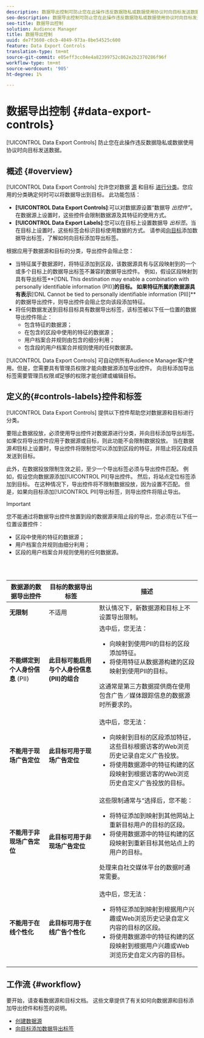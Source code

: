 ```yaml
---
description: 数据导出控制可防止您在此操作违反数据隐私或数据使用协议时向目标发送数据。
seo-description: 数据导出控制可防止您在此操作违反数据隐私或数据使用协议时向目标发送数据。
seo-title: 数据导出控制
solution: Audience Manager
title: 数据导出控制
uuid: de7f3608-c0cb-4049-973a-8be54525c600
feature: Data Export Controls
translation-type: tm+mt
source-git-commit: e05eff3cc04e4a82399752c862e2b2370286f96f
workflow-type: tm+mt
source-wordcount: '905'
ht-degree: 1%

---
```



# 数据导出控制 {#data-export-controls}

[!UICONTROL Data Export Controls] 防止您在此操作违反数据隐私或数据使用协议时向目标发送数据。

## 概述 {#overview}

[!UICONTROL Data Export Controls] 允许您对数据 [源](../features/datasources-list-and-settings.md#data-sources-list-and-settings) 和目标 [进行分类](../features/destinations/destinations.md)。您应用的分类确定何时可以将数据导出到目标。 此功能包括：

* **[!UICONTROL Data Export Controls]**:可以对数据源设置“数据导 *出控件”*。在数据源上设置时，这些控件会限制数据源及其特征的使用方式。
* **[!UICONTROL Data Export Labels]**:您可以在目标上设置数据导 *出标签*。当在目标上设置时，这些标签会标识目标使用数据的方式。 请参阅[向目标](/help/using/features/destinations/add-data-export-labels.md)添加数据导出标签，了解如何向目标添加导出标签。

根据应用于数据源和目标的分类，导出控件会阻止您：

* 当特征属于数据源时，将特征添加到区段，该数据源具有与区段映射到的一个或多个目标上的数据导出标签不兼容的数据导出控件。
例如，假设区段映射到具有导出标签**[!DNL This destination may enable a combination with personally identifiable information (PII)]**&#x200B;的目标。 如果特征所属的数据源具有表示&#x200B;**[!DNL Cannot be tied to personally identifiable information (PII)]**&#x200B;的数据导出控件，则导出控件会阻止您向该段添加特征。
* 将任何数据发送到目标目标具有数据导出标签，该标签被以下任一位置的数据导出控件阻止：
   * 包含特征的数据源；
   * 在包含的区段中使用的特征的数据源；
   * 用户档案合并规则由包含的细分利用；
   * 包含段的用户档案合并规则使用的任何数据源。

[!UICONTROL Data Export Controls] 可自动供所有Audience Manager客户使用。但是，您需要具有管理员权限才能向数据源添加导出控件。 向目标添加导出标签需要管理员权限&#x200B;*或*&#x200B;足够的权限才能创建或编辑目标。

## 定义的{#controls-labels}控件和标签

[!UICONTROL Data Export Controls] 提供以下控件帮助您对数据源和目标进行分类。

要阻止数据投放，必须使用导出控件对数据源进行分类，并向目标添加导出标签。 如果仅将导出控件应用于数据源或目标，则此功能不会限制数据投放。 当在数据源&#x200B;*和*&#x200B;目标上设置时，导出控件将限制您可以添加到区段的特征，并阻止将区段成员发送到目标。

此外，在数据投放限制生效之前，至少一个导出标签必须与导出控件匹配。 例如，假设您向数据源添加[!UICONTROL PII]导出控件。 然后，将站点定位标签添加到目标。 在这种情况下，导出控件将不限制数据投放，因为设置不匹配。 但是，如果向目标添加[!UICONTROL PII]导出标签，则导出控件将阻止导出。

>[!IMPORTANT]
>
>您不能通过将数据导出控件放置到段的数据源来阻止段的导出，您必须在以下任一位置设置控件：
> * 区段中使用的特征的数据源；
> * 用户档案合并规则由细分利用；
> * 区段的用户档案合并规则使用的任何数据源。


<br> 

<table id="table_7D1F0270B5604A82B96A13CC49C937C0"> 
 <thead> 
  <tr> 
   <th colname="col1" class="entry"> 数据源的数据导出控件 </th> 
   <th colname="col2" class="entry"> 目标的数据导出标签 </th> 
   <th colname="col3" class="entry"> 描述 </th> 
  </tr> 
 </thead>
 <tbody> 
  <tr> 
   <td colname="col1"> <b><span class="uicontrol"> 无限制</span></b> </td> 
   <td colname="col2"> 不适用 </td> 
   <td colname="col3"> 默认情况下，新数据源和目标上不设置导出限制。 </td> 
  </tr> 
  <tr> 
   <td colname="col1"> <b><span class="uicontrol"> 不能绑定到个人身份信息</span></b> (PII) </td> 
   <td colname="col2"> <b><span class="uicontrol"> 此目标可能启用与个人身份信息(PII)的组合</span></b> </td> 
   <td colname="col3">选中后，您无法： 
    <ul id="ul_0D5A4D0373374217A4BACDFC3BB2F79D"> 
     <li id="li_C32FC26C6E814412A1C73B840E81BB68">向映射到使用PII的目标的区段添加特征。 </li> 
     <li id="li_BF4FD10807AF4E109CEA22FBD3F6F9B3">将使用特征从数据源构建的区段映射到使用PII的目标。 </li> 
    </ul> <p>这通常是第三方数据提供商在使用包含广告／媒体跟踪信息的数据源时所要求的。 </p> </td> 
  </tr> 
  <tr> 
   <td colname="col1"> <b><span class="uicontrol"> 不能用于现场广告定位</span></b> </td> 
   <td colname="col2"> <b><span class="uicontrol"> 此目标可用于现场广告定位</span></b> </td> 
   <td colname="col3">选中后，您无法： 
    <ul id="ul_5B17972E7E0C424A833AD540DFF3CBF2"> 
     <li id="li_05810CEAC8CB4616BB2D52DDDADA84A8">向映射到目标的区段添加特征，这些目标根据访客的Web浏览历史记录自定义广告投放。 </li> 
     <li id="li_B2C3479ECEA74F49B9A2CFDDEE128DF3">将使用数据源中的特征构建的区段映射到根据访客的Web浏览历史自定义广告投放的目标。 </li> 
    </ul> </td> 
  </tr> 
  <tr> 
   <td colname="col1"> <b><span class="uicontrol"> 不能用于非现场广告定位</span></b> </td> 
   <td colname="col2"> <b><span class="uicontrol"> 此目标可用于非现场广告定位</span></b> </td> 
   <td colname="col3">这些限制通常与“选择后，您不能： 
    <ul id="ul_B9352FF5282C481BA3A24C581217A156"> 
     <li id="li_0F89583A603D4CD8804724954CFD52C6">将特征添加到映射到其他网站上重新目标用户的目标的区段。 </li> 
     <li id="li_ABDD8BEDE9AF411695C7BDF9AE522BA7">将使用数据源中的特征构建的区段映射到重新目标其他站点上的用户的目标。 </li> 
    </ul> <p>处理来自社交媒体平台的数据时通常需要。 </p> </td> 
  </tr> 
  <tr> 
   <td colname="col1"> <b><span class="uicontrol"> 不能用于在线个性化</span></b> </td> 
   <td colname="col2"> <b><span class="uicontrol"> 此目标可用于在线广告个性化</span></b> </td> 
   <td colname="col3">选中后，您无法： 
    <ul id="ul_3360EB209E07402A863F0E7473B99D3F"> 
     <li id="li_88B3842B67E040EB9DC0BBEB8E5EC251">将特征添加到映射到根据用户兴趣或Web浏览历史记录自定义内容的目标的区段。 </li> 
     <li id="li_6506254CCE6546039A3D82B60368C8B4">将使用数据源中的特征构建的区段映射到根据用户兴趣或Web浏览历史自定义内容的目标。 </li> 
    </ul> </td> 
  </tr> 
 </tbody> 
</table>

## 工作流 {#workflow}

要开始，请查看数据源和目标文档。 这些文章提供了有关如何向数据源和目标添加导出控件和标签的说明。

* [创建数据源](../features/manage-datasources.md#create-data-source)
* [向目标添加数据导出标签](../features/destinations/add-data-export-labels.md)